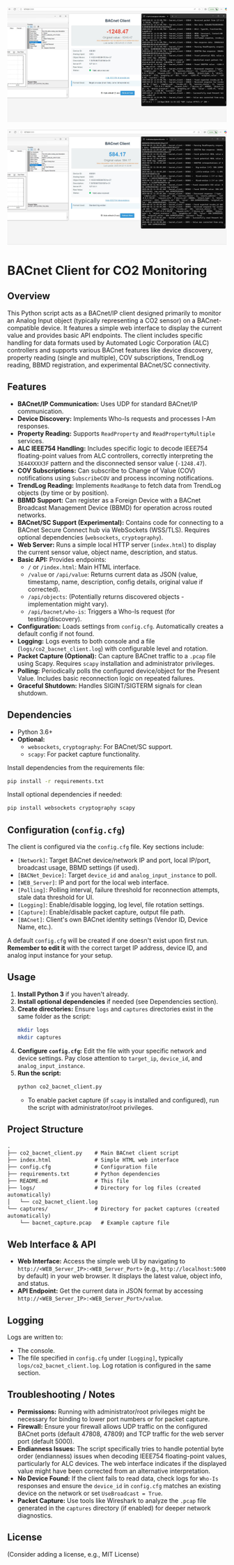 <p align="center">
<img src="BACnet_Client1.jpg">
</p>

<p align="center">
<img src="BACnet_Client2.jpg">
</p>

# BACnet Client for CO2 Monitoring

## Overview

This Python script acts as a BACnet/IP client designed primarily to monitor an Analog Input object (typically representing a CO2 sensor) on a BACnet-compatible device. It features a simple web interface to display the current value and provides basic API endpoints. The client includes specific handling for data formats used by Automated Logic Corporation (ALC) controllers and supports various BACnet features like device discovery, property reading (single and multiple), COV subscriptions, TrendLog reading, BBMD registration, and experimental BACnet/SC connectivity.

## Features

*   **BACnet/IP Communication:** Uses UDP for standard BACnet/IP communication.
*   **Device Discovery:** Implements Who-Is requests and processes I-Am responses.
*   **Property Reading:** Supports `ReadProperty` and `ReadPropertyMultiple` services.
*   **ALC IEEE754 Handling:** Includes specific logic to decode IEEE754 floating-point values from ALC controllers, correctly interpreting the `3E44XXXX3F` pattern and the disconnected sensor value (`-1248.47`).
*   **COV Subscriptions:** Can subscribe to Change of Value (COV) notifications using `SubscribeCOV` and process incoming notifications.
*   **TrendLog Reading:** Implements `ReadRange` to fetch data from TrendLog objects (by time or by position).
*   **BBMD Support:** Can register as a Foreign Device with a BACnet Broadcast Management Device (BBMD) for operation across routed networks.
*   **BACnet/SC Support (Experimental):** Contains code for connecting to a BACnet Secure Connect hub via WebSockets (WSS/TLS). Requires optional dependencies (`websockets`, `cryptography`).
*   **Web Server:** Runs a simple local HTTP server (`index.html`) to display the current sensor value, object name, description, and status.
*   **Basic API:** Provides endpoints:
    *   `/` or `/index.html`: Main HTML interface.
    *   `/value` or `/api/value`: Returns current data as JSON (value, timestamp, name, description, config details, original value if corrected).
    *   `/api/objects`: (Potentially returns discovered objects - implementation might vary).
    *   `/api/bacnet/who-is`: Triggers a Who-Is request (for testing/discovery).
*   **Configuration:** Loads settings from `config.cfg`. Automatically creates a default config if not found.
*   **Logging:** Logs events to both console and a file (`logs/co2_bacnet_client.log`) with configurable level and rotation.
*   **Packet Capture (Optional):** Can capture BACnet traffic to a `.pcap` file using Scapy. Requires `scapy` installation and administrator privileges.
*   **Polling:** Periodically polls the configured device/object for the Present Value. Includes basic reconnection logic on repeated failures.
*   **Graceful Shutdown:** Handles SIGINT/SIGTERM signals for clean shutdown.

## Dependencies

*   Python 3.6+
*   **Optional:**
    *   `websockets`, `cryptography`: For BACnet/SC support.
    *   `scapy`: For packet capture functionality.

Install dependencies from the requirements file:
```bash
pip install -r requirements.txt
```

Install optional dependencies if needed:
```bash
pip install websockets cryptography scapy
```

## Configuration (`config.cfg`)

The client is configured via the `config.cfg` file. Key sections include:

*   `[Network]`: Target BACnet device/network IP and port, local IP/port, broadcast usage, BBMD settings (if used).
*   `[BACNet_Device]`: Target `device_id` and `analog_input_instance` to poll.
*   `[WEB_Server]`: IP and port for the local web interface.
*   `[Polling]`: Polling interval, failure threshold for reconnection attempts, stale data threshold for UI.
*   `[Logging]`: Enable/disable logging, log level, file rotation settings.
*   `[Capture]`: Enable/disable packet capture, output file path.
*   `[BACnet]`: Client's own BACnet identity settings (Vendor ID, Device Name, etc.).

A default `config.cfg` will be created if one doesn't exist upon first run. **Remember to edit it** with the correct target IP address, device ID, and analog input instance for your setup.

## Usage

1.  **Install Python 3** if you haven't already.
2.  **Install optional dependencies** if needed (see Dependencies section).
3.  **Create directories:** Ensure `logs` and `captures` directories exist in the same folder as the script:
    ```bash
    mkdir logs
    mkdir captures
    ```
4.  **Configure `config.cfg`:** Edit the file with your specific network and device settings. Pay close attention to `target_ip`, `device_id`, and `analog_input_instance`.
5.  **Run the script:**
    ```bash
    python co2_bacnet_client.py
    ```
    *   To enable packet capture (if `scapy` is installed and configured), run the script with administrator/root privileges.

## Project Structure

```
.
├── co2_bacnet_client.py    # Main BACnet client script
├── index.html              # Simple HTML web interface
├── config.cfg              # Configuration file
├── requirements.txt        # Python dependencies
├── README.md               # This file
├── logs/                   # Directory for log files (created automatically)
│   └── co2_bacnet_client.log
└── captures/               # Directory for packet captures (created automatically)
    └── bacnet_capture.pcap   # Example capture file
```

## Web Interface & API

*   **Web Interface:** Access the simple web UI by navigating to `http://<WEB_Server_IP>:<WEB_Server_Port>` (e.g., `http://localhost:5000` by default) in your web browser. It displays the latest value, object info, and status.
*   **API Endpoint:** Get the current data in JSON format by accessing `http://<WEB_Server_IP>:<WEB_Server_Port>/value`.

## Logging

Logs are written to:
*   The console.
*   The file specified in `config.cfg` under `[Logging]`, typically `logs/co2_bacnet_client.log`. Log rotation is configured in the same section.

## Troubleshooting / Notes

*   **Permissions:** Running with administrator/root privileges might be necessary for binding to lower port numbers or for packet capture.
*   **Firewall:** Ensure your firewall allows UDP traffic on the configured BACnet ports (default 47808, 47809) and TCP traffic for the web server port (default 5000).
*   **Endianness Issues:** The script specifically tries to handle potential byte order (endianness) issues when decoding IEEE754 floating-point values, particularly for ALC devices. The web interface indicates if the displayed value might have been corrected from an alternative interpretation.
*   **No Device Found:** If the client fails to read data, check logs for `Who-Is` responses and ensure the `device_id` in `config.cfg` matches an existing device on the network or set `UseBroadcast = True`.
*   **Packet Capture:** Use tools like Wireshark to analyze the `.pcap` file generated in the `captures` directory (if enabled) for deeper network diagnostics.

## License

(Consider adding a license, e.g., MIT License) 